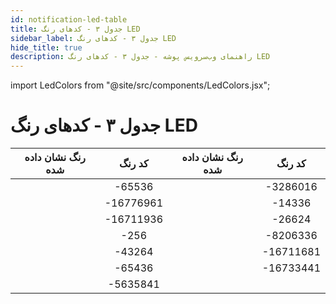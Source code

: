```yaml
---
id: notification-led-table
title: جدول ۳ - کد‌های رنگ LED
sidebar_label: جدول ۳ - کد‌های رنگ LED
hide_title: true
description: راهنمای وب‌سرویس پوشه - جدول ۳ - کد‌های رنگ LED
---
```


import LedColors from "@site/src/components/LedColors.jsx";

# جدول ۳ - کد‌های رنگ LED



|                       رنگ نشان داده شده                                |    کد رنگ      |                        رنگ نشان داده شده                      |  کد رنگ      |
|:-----------------------------------------------------------------------:|:--------------:|:--------------------------------------------------------------:|:-----------:|
| <LedColors color="#ff0000" />             | -65536		  |  <LedColors color="#cddc00" />    | -3286016     |
| <LedColors color="#0000ff" />             | -16776961	  |  <LedColors color="#ffc800" />    |  -14336     |
| <LedColors color="#00ff00" />             | -16711936      |  <LedColors color="#ff9800" />    | -26624       |
| <LedColors color="#ffff00" />             | -256		      |  <LedColors color="#82c800" />    |  -8206336   |
| <LedColors color="#ff5700" />             | -43264         |  <LedColors color="#00ffff" />    | -16711681      |
| <LedColors color="rgb(255, 0, 100)" />    | -65436         |  <LedColors color="#00aaff" />    |  -16733441     |
| <LedColors color="#aa00ff" />             | -5635841       |
